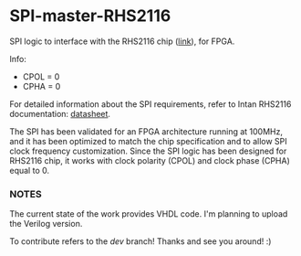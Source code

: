 # SPI-master-RHS2116
SPI logic to interface with the RHS2116 chip ([link](https://intantech.com/RHS_headstages.html?tabSelect=RHS32ch)), for FPGA. 

Info:
- CPOL = 0 
- CPHA = 0

For detailed information about the SPI requirements, refer to Intan RHS2116 documentation: [datasheet](https://intantech.com/downloads.html?tabSelect=Datasheets).
<br />

The SPI has been validated for an FPGA architecture running at 100MHz, and it has been optimized to match the chip specification and to allow SPI clock frequency customization. Since the SPI logic has been designed for RHS2116 chip, it works with clock polarity (CPOL) and clock phase (CPHA) equal to 0.
<br />

### NOTES
The current state of the work provides VHDL code. I'm planning to upload the Verilog version. 

To contribute refers to the *dev* branch! Thanks and see you around! :)
